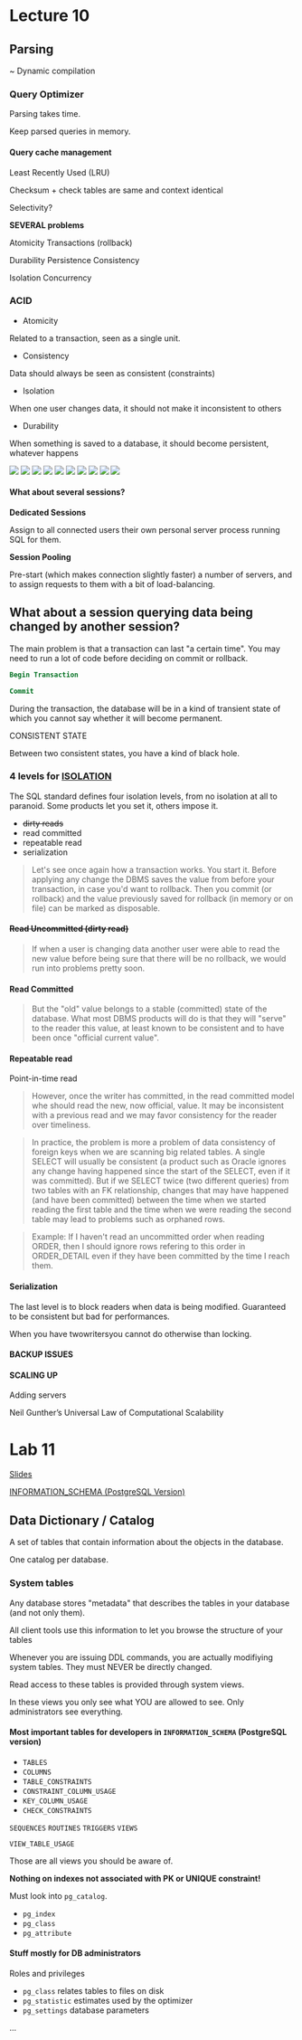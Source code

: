 # Lecture 10

## Parsing

~ Dynamic compilation

### Query Optimizer

Parsing takes time.

Keep parsed queries in memory.

#### Query cache management

Least Recently Used (LRU)

Checksum + check tables are same and context identical

Selectivity?

**SEVERAL problems**

Atomicity Transactions (rollback)

Durability
Persistence
Consistency

Isolation Concurrency

### ACID

- Atomicity

Related to a transaction, seen as a single unit.

- Consistency

Data should always be seen as consistent (constraints)

- Isolation

When one user changes data, it should not make it inconsistent to others

- Durability

When something is saved to a database, it should become persistent, whatever happens

![](lecture10/1.png)
![](lecture10/2.png)
![](lecture10/3.png)
![](lecture10/4.png)
![](lecture10/5.png)
![](lecture10/6.png)
![](lecture10/7.png)
![](lecture10/8.png)
![](lecture10/9.png)
![](lecture10/10.png)

#### What about several sessions?

**Dedicated Sessions**

Assign to all connected users their own personal server process running SQL for them.

**Session Pooling**

Pre-start (which makes connection slightly faster) a number of servers, and to assign requests to them with a bit of load-balancing.

## What about a session querying data being changed by another session?

The main problem is that a transaction can last "a certain time". You may need to run a lot of code before deciding on commit or rollback.

```sql
Begin Transaction

Commit
```

During the transaction, the database will be in a kind of transient state of which you cannot say whether it will become permanent.

CONSISTENT STATE

Between two consistent states, you have a kind of black hole.

### 4 levels for [ISOLATION](https://en.wikipedia.org/wiki/Isolation_(database_systems))

The SQL standard defines four isolation levels, from no isolation at all to paranoid. Some products let you set it, others impose it.

- ~~dirty reads~~
- read committed
- repeatable read
- serialization

> Let's see once again how a transaction works. You start it. Before applying any change the DBMS saves the value from before your transaction, in case you'd want to rollback. Then you commit (or rollback) and the value previously saved for rollback (in memory or on file) can be marked as disposable.

#### ~~Read Uncommitted (dirty read)~~

> If when a user is changing data another user were able to read the new value before being sure that there will be no rollback, we would run into problems pretty soon.

#### Read Committed

> But the "old" value belongs to a stable (committed) state of the database. What most DBMS products will do is that they will "serve" to the reader this value, at least known to be consistent and to have been once "official current value".

#### Repeatable read

Point-in-time read

> However, once the writer has committed, in the read committed model whe should read the new, now official, value. It may be inconsistent with a previous read and we may favor consistency for the reader over timeliness.

> In practice, the problem is more a problem of data consistency of foreign keys when we are scanning big related tables. A single SELECT will usually be consistent (a product such as Oracle ignores any change having happened since the start of the SELECT, even if it was committed). But if we SELECT twice (two different queries) from two tables with an FK relationship, changes that may have happened (and have been committed) between the time when we started reading the first table and the time when we were reading the second table may lead to problems such as orphaned rows.

> Example: If I haven't read an uncommitted order when reading ORDER, then I should ignore rows refering to this order in ORDER_DETAIL even if they have been committed by the time I reach them.

#### Serialization

The last level is to block readers when data is being modified. Guaranteed to be consistent but bad for performances.

When you have twowritersyou cannot do otherwise than locking.

#### BACKUP ISSUES

#### SCALING UP

Adding servers

Neil Gunther’s
Universal Law of Computational Scalability

# Lab 11

[Slides](lecture10/Lab11.pdf)

[INFORMATION_SCHEMA (PostgreSQL Version)](https://www.postgresql.org/docs/9.6/static/information-schema.html)

## Data Dictionary / Catalog

A set of tables that contain information about the objects in the database.

One catalog per database.

### System tables

Any database stores "metadata" that describes the tables in your database (and not only them).

All client tools use this information to let you browse the structure of your tables

Whenever you are issuing DDL commands, you are actually modifiying system tables. They must NEVER be directly changed.

Read access to these tables is provided through system views.

In these views you only see what YOU are allowed to see. Only administrators see everything.

#### Most important tables for developers in `INFORMATION_SCHEMA` (PostgreSQL version)

- `TABLES`
- `COLUMNS`
- `TABLE_CONSTRAINTS`
- `CONSTRAINT_COLUMN_USAGE`
- `KEY_COLUMN_USAGE`
- `CHECK_CONSTRAINTS`

`SEQUENCES` `ROUTINES` `TRIGGERS` `VIEWS`

`VIEW_TABLE_USAGE`

Those are all views you should be aware of.

**Nothing on indexes not associated with PK or UNIQUE constraint!**

Must look into `pg_catalog`.

- `pg_index`
- `pg_class`
- `pg_attribute`

#### Stuff mostly for DB administrators

Roles and privileges

- `pg_class` relates tables to files on disk
- `pg_statistic` estimates used by the optimizer
- `pg_settings` database parameters





...
